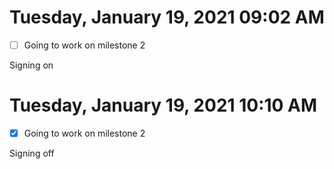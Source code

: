 # Tuesday, January 19, 2021 09:02 AM

- [ ] Going to work on milestone 2

Signing on

# Tuesday, January 19, 2021 10:10 AM

- [x] Going to work on milestone 2

Signing off